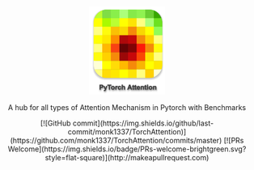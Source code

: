 <p align="center">
  <img width="150" src="./docs/icon.png">
</p>

<p align="center">A hub for all types of Attention Mechanism in Pytorch with Benchmarks </p>

<div align="center">
[![GitHub commit](https://img.shields.io/github/last-commit/monk1337/TorchAttention)](https://github.com/monk1337/TorchAttention/commits/master)
[![PRs Welcome](https://img.shields.io/badge/PRs-welcome-brightgreen.svg?style=flat-square)](http://makeapullrequest.com)
</div>
